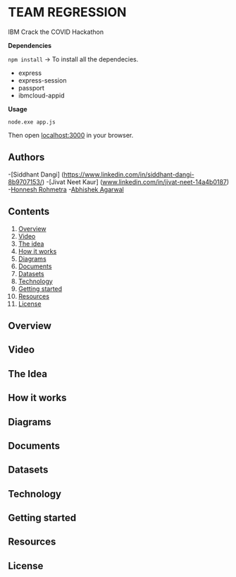 # TEAM REGRESSION
 
 IBM Crack the COVID Hackathon


**Dependencies**

`npm install`   -> To install all the dependecies.

- express
- express-session
- passport
- ibmcloud-appid

**Usage**

`node.exe app.js`

Then open [localhost:3000](http://localhost:3000) in your browser.

## Authors
 -[Siddhant Dangi] (https://www.linkedin.com/in/siddhant-dangi-8b9707153/)
 -[Jivat Neet Kaur] (www.linkedin.com/in/jivat-neet-14a4b0187)
 -[Honnesh Rohmetra](https://www.linkedin.com/in/honnesh-rohmetra/)
 -[Abhishek Agarwal](https://www.linkedin.com/in/abhishek-agarwal-003623166/)
          
## Contents
1. [Overview](overview)
2. [Video](video)
3. [The idea](the-idea)
4. [How it works](how-it-works)
5. [Diagrams](diagrams)
6. [Documents](documents)
7. [Datasets](datasets)
8. [Technology](technology)
9. [Getting started](getting-started)
10. [Resources](resources)
11. [License](license)

## Overview
## Video
## The Idea
## How it works
## Diagrams
## Documents
## Datasets
## Technology
## Getting started
## Resources
## License
